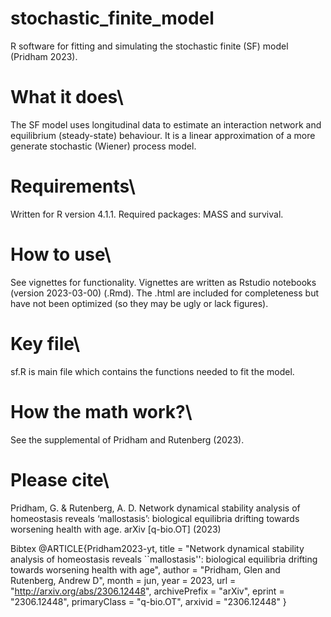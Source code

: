 # stochastic_finite_model
R software for fitting and simulating the stochastic finite (SF) model (Pridham 2023).

# **What it does**\\
The SF model uses longitudinal data to estimate an interaction network and equilibrium (steady-state) behaviour. It is a linear approximation of a more generate stochastic (Wiener) process model.

# **Requirements**\\
Written for R version 4.1.1. Required packages: MASS and survival. 

# **How to use**\\
See vignettes for functionality. Vignettes are written as Rstudio notebooks (version 2023-03-00) (.Rmd). The .html are included for completeness but have not been optimized (so they may be ugly or lack figures).

# **Key file**\\
sf.R is main file which contains the functions needed to fit the model.

# **How the math work?**\\
See the supplemental of Pridham and Rutenberg (2023).

# **Please cite**\\
Pridham, G. & Rutenberg, A. D. Network dynamical stability analysis of homeostasis reveals ‘mallostasis’: biological equilibria drifting towards worsening health with age. arXiv [q-bio.OT] (2023)

Bibtex
@ARTICLE{Pridham2023-yt,
  title         = "Network dynamical stability analysis of homeostasis reveals
                   ``mallostasis'': biological equilibria drifting towards
                   worsening health with age",
  author        = "Pridham, Glen and Rutenberg, Andrew D",
  month         =  jun,
  year          =  2023,
  url           = "http://arxiv.org/abs/2306.12448",
  archivePrefix = "arXiv",
  eprint        = "2306.12448",
  primaryClass  = "q-bio.OT",
  arxivid       = "2306.12448"
}

